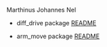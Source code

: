 Marthinus Johannes Nel

- diff_drive package [README](https://github.com/ME495-EmbeddedSystems/homework3-Marnonel6/tree/main/diff_drive#readme)

- arm_move package [README](https://github.com/ME495-EmbeddedSystems/homework3-Marnonel6/blob/main/arm_move/README.md)